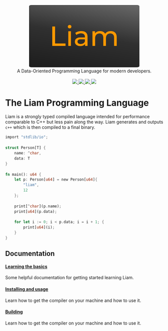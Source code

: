 <p align="center">
    <img src="docs/LiamLogo.png" alt="logo" style="width:70%; border-radius:2%">
    <br/>
   A Data-Oriented Programming Language for modern developers.
    <br/>
    <br/>
    <a href="https://github.com/jackdelahunt/Liam">
        <img src="https://img.shields.io/github/v/release/jackdelahunt/Liam?display_name=tag&include_prereleases">
    </a>
    <a href="https://github.com/jackdelahunt/Liam">
        <img src="https://img.shields.io/github/last-commit/jackdelahunt/Liam/main">
    </a>
    <a href="https://github.com/jackdelahunt/Liam">
        <img src="https://img.shields.io/github/repo-size/jackdelahunt/Liam">
    </a>
    <a href="https://github.com/jackdelahunt/Liam">
        <img src="https://img.shields.io/badge/platforms-Windows%20|%20Linux%20|%20macOS-green.svg">
    </a>
    <br>
</p>


# The Liam Programming Language
Liam is a strongly typed compiled language intended for performance comparable to C++ but less pain along the way. Liam generates and outputs `c++` which is then compiled to a final binary. 

```rust
import "stdlib/io";

struct Person[T] {
    name: ^char,
    data: T
}

fn main(): u64 {
    let p: Person[u64] = new Person[u64]{
        "liam",
        12
    };

    print[^char](p.name);
    print[u64](p.data);

    for let i := 0; i < p.data; i = i + 1; {
        print[u64](i);
    } 
}
```

## Documentation

#### [Learning the basics](docs/Learning-the-basics.md)
Some helpful documentation for getting started learning Liam.

#### [Installing and usage](docs/Installing.md)
Learn how to get the compiler on your machine and how to use it.

#### [Building](docs/Building.md)
Learn how to get the compiler on your machine and how to use it.
